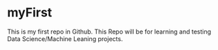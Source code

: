 # myFirst
This is my first repo in Github. This Repo will be for learning and testing Data Science/Machine Leaning projects.
